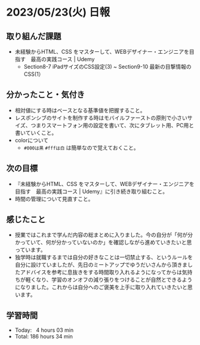 # 2023/05/23(火) 日報
## 取り組んだ課題
- 未経験からHTML、CSS をマスターして、WEBデザイナー・エンジニアを目指す　最高の実践コース | Udemy
  - Section8-7 iPadサイズのCSS設定(3) ~ Section9-10 最新の目撃情報のCSS(1） 

## 分かったこと・気付き
- 相対値にする時はベースとなる基準値を把握すること。
- レスポンシブのサイトを制作する時はモバイルファーストの原則で小さいサイズ、つまりスマートフォン用の設定を書いて、次にタブレット用、PC用と書いていくこと。
- colorについて
  - `#000は黒` `#fffは白` は簡単なので覚えておくこと。

## 次の目標
- 『未経験からHTML、CSS をマスターして、WEBデザイナー・エンジニアを目指す　最高の実践コース | Udemy』に引き続き取り組むこと。
- 時間の管理について見直すこと。

## 感じたこと
- 授業ではこれまで学んだ内容の総まとめに入りました。今の自分が「何が分かっていて、何が分かっていないのか」を確認しながら進めていきたいと思っています。
- 独学時は就職するまでは自分の好きなことは一切禁止する、というルールを自分に設けていましたが、先日のミートアップでゆうだいさんから頂きましたアドバイスを参考に息抜きをする時間取り入れるようになってからは気持ちが軽くなり、学習のオンオフの減り張りをつけることが自然とできるようになりました。これからは自分へのご褒美を上手に取り入れていきたいと思います。

## 学習時間
- Today:&nbsp;&nbsp; 4 hours 03 min
- Total: 186 hours 34 min
